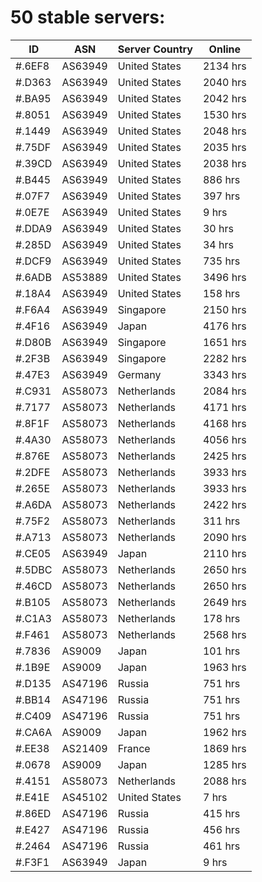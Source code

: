 # 50 stable servers:

| ID | ASN | Server Country | Online |
| ------ | ------ | ------ | ------ |
| #.6EF8 | AS63949 | United States | 2134 hrs |
| #.D363 | AS63949 | United States | 2040 hrs |
| #.BA95 | AS63949 | United States | 2042 hrs |
| #.8051 | AS63949 | United States | 1530 hrs |
| #.1449 | AS63949 | United States | 2048 hrs |
| #.75DF | AS63949 | United States | 2035 hrs |
| #.39CD | AS63949 | United States | 2038 hrs |
| #.B445 | AS63949 | United States | 886 hrs |
| #.07F7 | AS63949 | United States | 397 hrs |
| #.0E7E | AS63949 | United States | 9 hrs |
| #.DDA9 | AS63949 | United States | 30 hrs |
| #.285D | AS63949 | United States | 34 hrs |
| #.DCF9 | AS63949 | United States | 735 hrs |
| #.6ADB | AS53889 | United States | 3496 hrs |
| #.18A4 | AS63949 | United States | 158 hrs |
| #.F6A4 | AS63949 | Singapore | 2150 hrs |
| #.4F16 | AS63949 | Japan | 4176 hrs |
| #.D80B | AS63949 | Singapore | 1651 hrs |
| #.2F3B | AS63949 | Singapore | 2282 hrs |
| #.47E3 | AS63949 | Germany | 3343 hrs |
| #.C931 | AS58073 | Netherlands | 2084 hrs |
| #.7177 | AS58073 | Netherlands | 4171 hrs |
| #.8F1F | AS58073 | Netherlands | 4168 hrs |
| #.4A30 | AS58073 | Netherlands | 4056 hrs |
| #.876E | AS58073 | Netherlands | 2425 hrs |
| #.2DFE | AS58073 | Netherlands | 3933 hrs |
| #.265E | AS58073 | Netherlands | 3933 hrs |
| #.A6DA | AS58073 | Netherlands | 2422 hrs |
| #.75F2 | AS58073 | Netherlands | 311 hrs |
| #.A713 | AS58073 | Netherlands | 2090 hrs |
| #.CE05 | AS63949 | Japan | 2110 hrs |
| #.5DBC | AS58073 | Netherlands | 2650 hrs |
| #.46CD | AS58073 | Netherlands | 2650 hrs |
| #.B105 | AS58073 | Netherlands | 2649 hrs |
| #.C1A3 | AS58073 | Netherlands | 178 hrs |
| #.F461 | AS58073 | Netherlands | 2568 hrs |
| #.7836 | AS9009 | Japan | 101 hrs |
| #.1B9E | AS9009 | Japan | 1963 hrs |
| #.D135 | AS47196 | Russia | 751 hrs |
| #.BB14 | AS47196 | Russia | 751 hrs |
| #.C409 | AS47196 | Russia | 751 hrs |
| #.CA6A | AS9009 | Japan | 1962 hrs |
| #.EE38 | AS21409 | France | 1869 hrs |
| #.0678 | AS9009 | Japan | 1285 hrs |
| #.4151 | AS58073 | Netherlands | 2088 hrs |
| #.E41E | AS45102 | United States | 7 hrs |
| #.86ED | AS47196 | Russia | 415 hrs |
| #.E427 | AS47196 | Russia | 456 hrs |
| #.2464 | AS47196 | Russia | 461 hrs |
| #.F3F1 | AS63949 | Japan | 9 hrs |

